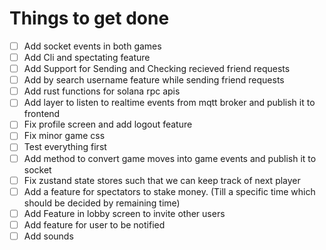 # Things to get done

- [ ] Add socket events in both games
- [ ] Add Cli and spectating feature
- [ ] Add Support for Sending and Checking recieved friend requests
- [ ] Add by search username feature while sending friend requests
- [ ] Add rust functions for solana rpc apis
- [ ] Add layer to listen to realtime events from mqtt broker and publish it to frontend
- [ ] Fix profile screen and add logout feature
- [ ] Fix minor game css 
- [ ] Test everything first
- [ ] Add method to convert game moves into game events and publish it to socket
- [ ] Fix zustand state stores such that we can keep track of next player
- [ ] Add a feature for spectators to stake money. (Till a specific time which should be decided by remaining time)
- [ ] Add Feature in lobby screen to invite other users
- [ ] Add feature for user to be notified
- [ ] Add sounds